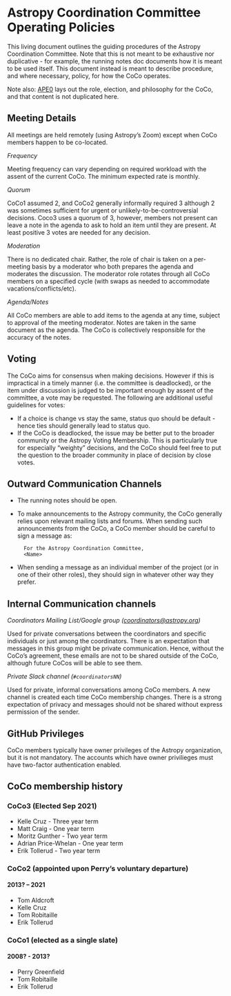 # Astropy Coordination Committee Operating Policies

This living document outlines the guiding procedures of the Astropy Coordination
Committee.  Note that this is not meant to be exhaustive nor duplicative - for
example, the running notes doc documents how it is meant to be used itself.
This document instead is meant to describe procedure, and where necessary,
policy, for how the CoCo operates.

Note also: [APE0](https://github.com/astropy/astropy-APEs/blob/main/APE0.rst)
lays out the role, election, and philosophy for the CoCo, and that content is not
duplicated here.

## Meeting Details

All meetings are held remotely (using Astropy’s Zoom) except when CoCo members happen to be co-located.

*Frequency*

Meeting frequency can vary depending on required workload with the assent of
the current CoCo.  The minimum expected rate is monthly.

*Quorum*

CoCo1 assumed 2,
and CoCo2 generally informally required 3 although 2 was sometimes sufficient
for urgent or unlikely-to-be-controversial decisions. Coco3 uses a quorum of
3, however, members not present can leave a note in the agenda to ask to hold
an item until they are present. At least positive 3 votes are needed for any
decision.

*Moderation*

There is no dedicated chair.  Rather, the role of chair is taken on a
per-meeting basis by a moderator who both prepares the agenda and moderates
the discussion. The moderator role rotates through all CoCo members on a
specified cycle (with swaps as needed to accommodate
vacations/conflicts/etc).

*Agenda/Notes*

All CoCo members are able to add items to the agenda at any time, subject to
approval of the meeting moderator. Notes are taken in the same document as
the agenda. The CoCo is collectively responsible for the accuracy of the
notes.

## Voting

The CoCo aims for consensus when making decisions.  However if this is
impractical in a timely manner (i.e. the committee is deadlocked), or the
item under discussion is judged to be important enough by assent of the
committee, a vote may be requested. The following are additional useful
guidelines for votes:

+ If a choice is change vs stay the same, status quo should be default - hence ties
  should generally lead to status quo.
+ If the CoCo is deadlocked, the issue may be better put to the broader community or
  the Astropy Voting Membership. This is particularly true for especially “weighty”
  decisions, and the CoCo should feel free to put the question to the broader
  community in place of decision by close votes.

## Outward Communication Channels

+ The running notes should be open.

+ To make announcements to the Astropy community, the CoCo generally relies upon
  relevant mailing lists and forums.  When sending such announcements from the CoCo,
  a CoCo member should be careful to sign a message as:

        For the Astropy Coordination Committee,
        <Name>

+ When sending a message as an individual member of the project (or in one of their
  other roles), they should sign in whatever other way they prefer.

## Internal Communication channels

*Coordinators Mailing List/Google group (coordinators@astropy.org)*

Used for private conversations between the coordinators and specific individuals or
just among the coordinators. There is an expectation that messages in this group might
be private communication.  Hence, without the CoCo’s agreement, these emails are not
to be shared outside of the CoCo, although future CoCos will be able to see them.

*Private Slack channel (`#coordinatorsNN`)*

Used for private, informal conversations among CoCo members. A new channel is created
each time CoCo membership changes. There is a strong expectation of privacy and
messages should not be shared without express permission of the sender.

## GitHub Privileges 

CoCo members typically have owner privileges of the Astropy organization, but it is not mandatory. The accounts which have owner privilieges must have two-factor authentication enabled. 

## CoCo membership history

### CoCo3 (Elected Sep 2021)

- Kelle Cruz - Three year term
- Matt Craig - One year term
- Moritz Gunther - Two year term
- Adrian Price-Whelan - One year term
- Erik Tollerud - Two year term

### CoCo2 (appointed upon Perry’s voluntary departure)
#### 2013? – 2021

- Tom Aldcroft
- Kelle Cruz
- Tom Robitaille
- Erik Tollerud

### CoCo1 (elected as a single slate)
#### 2008? - 2013?
- Perry Greenfield
- Tom Robitaille
- Erik Tollerud

